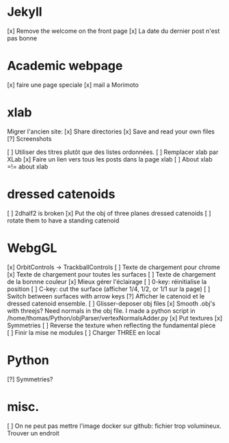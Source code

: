 # Jekyll

[x] Remove the welcome on the front page
[x] La date du dernier post n'est pas bonne

# Academic webpage

[x] faire une page speciale
[x] mail a Morimoto

# xlab

Migrer l'ancien site:
[x] Share directories
[x] Save and read your own files
[?] Screenshots

[ ] Utiliser des titres plutôt que des listes ordonnées.
[ ] Remplacer xlab par XLab
[x] Faire un lien vers tous les posts dans la page xlab
[ ] About xlab =!= about xlab

# dressed catenoids

[ ] 2dhalf2 is broken
[x] Put the obj of three planes dressed catenoids
[ ] rotate them to have a standing catenoid

# WebgGL

[x] OrbitControls -> TrackballControls
[ ] Texte de chargement pour chrome
[x] Texte de chargement pour toutes les surfaces
[ ] Texte de chargement de la bonnne couleur
[x] Mieux gérer l'éclairage
[ ] 0-key: réinitialise la position
[ ] C-key: cut the surface (afficher 1/4, 1/2, or 1/1 sur la page)
[ ] Switch between surfaces with arrow keys
[?] Afficher le catenoid et le dressed catenoid ensemble.
[ ] Glisser-deposer obj files
[x] Smooth .obj's with threejs? Need normals in the obj file. I made a python script in /home/thomas/Python/objParser/vertexNormalsAdder.py
[x] Put textures
[x] Symmetries
[ ] Reverse the texture when reflecting the fundamental piece
[ ] Finir la mise ne modules
[ ] Charger THREE en local

# Python

[?] Symmetries?

# misc.

[ ] On ne peut pas mettre l'image docker sur github: fichier trop volumineux. Trouver un endroit
